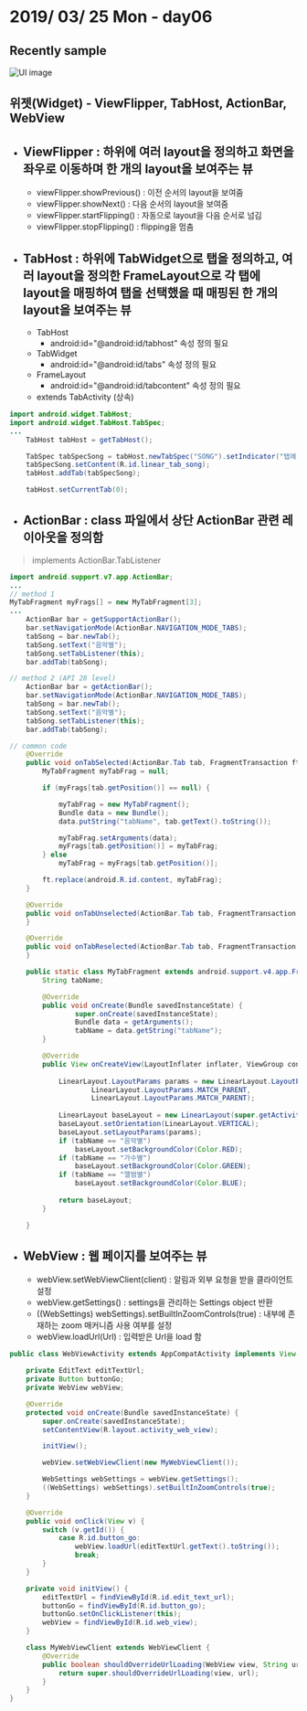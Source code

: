# 2019/ 03/ 25 Mon - day06
## Recently sample
![UI image](https://github.com/pby2017/study-android-basic-itbank/blob/master/README_image/day06.gif)
## 위젯(Widget) - ViewFlipper, TabHost, ActionBar, WebView
* ## ViewFlipper : 하위에 여러 layout을 정의하고 화면을 좌우로 이동하며 한 개의 layout을 보여주는 뷰
  * viewFlipper.showPrevious() : 이전 순서의 layout을 보여줌
  * viewFlipper.showNext() : 다음 순서의 layout을 보여줌
  * viewFlipper.startFlipping() : 자동으로 layout을 다음 순서로 넘김
  * viewFlipper.stopFlipping() : flipping을 멈춤
* ## TabHost : 하위에 TabWidget으로 탭을 정의하고, 여러 layout을 정의한 FrameLayout으로 각 탭에 layout을 매핑하여 탭을 선택했을 때 매핑된 한 개의 layout을 보여주는 뷰
  * TabHost
    * android:id="@android:id/tabhost" 속성 정의 필요
  * TabWidget
    * android:id="@android:id/tabs" 속성 정의 필요
  * FrameLayout
    * android:id="@android:id/tabcontent" 속성 정의 필요
  * extends TabActivity (상속)
```java
import android.widget.TabHost;
import android.widget.TabHost.TabSpec;
...
    TabHost tabHost = getTabHost();

    TabSpec tabSpecSong = tabHost.newTabSpec("SONG").setIndicator("탭에 보여질 텍스트");
    tabSpecSong.setContent(R.id.linear_tab_song);
    tabHost.addTab(tabSpecSong);

    tabHost.setCurrentTab(0);
```
* ## ActionBar : class 파일에서 상단 ActionBar 관련 레이아웃을 정의함
> implements ActionBar.TabListener
```java
import android.support.v7.app.ActionBar;
...
// method 1
MyTabFragment myFrags[] = new MyTabFragment[3];
...
    ActionBar bar = getSupportActionBar();
    bar.setNavigationMode(ActionBar.NAVIGATION_MODE_TABS);
    tabSong = bar.newTab();
    tabSong.setText("음악별");
    tabSong.setTabListener(this);
    bar.addTab(tabSong);

// method 2 (API 28 level)
    ActionBar bar = getActionBar();
    bar.setNavigationMode(ActionBar.NAVIGATION_MODE_TABS);
    tabSong = bar.newTab();
    tabSong.setText("음악별");
    tabSong.setTabListener(this);
    bar.addTab(tabSong);

// common code
    @Override
    public void onTabSelected(ActionBar.Tab tab, FragmentTransaction ft) {
        MyTabFragment myTabFrag = null;

        if (myFrags[tab.getPosition()] == null) {

            myTabFrag = new MyTabFragment();
            Bundle data = new Bundle();
            data.putString("tabName", tab.getText().toString());

            myTabFrag.setArguments(data);
            myFrags[tab.getPosition()] = myTabFrag;
        } else
            myTabFrag = myFrags[tab.getPosition()];

        ft.replace(android.R.id.content, myTabFrag);
    }

    @Override
    public void onTabUnselected(ActionBar.Tab tab, FragmentTransaction ft) {
    }

    @Override
    public void onTabReselected(ActionBar.Tab tab, FragmentTransaction ft) {
    }

    public static class MyTabFragment extends android.support.v4.app.Fragment {
        String tabName;

        @Override
        public void onCreate(Bundle savedInstanceState) {
                super.onCreate(savedInstanceState);
                Bundle data = getArguments();
                tabName = data.getString("tabName");
        }

        @Override
        public View onCreateView(LayoutInflater inflater, ViewGroup container, Bundle savedInstanceState) {
        
            LinearLayout.LayoutParams params = new LinearLayout.LayoutParams(
                    LinearLayout.LayoutParams.MATCH_PARENT,
                    LinearLayout.LayoutParams.MATCH_PARENT);
    
            LinearLayout baseLayout = new LinearLayout(super.getActivity());
            baseLayout.setOrientation(LinearLayout.VERTICAL);
            baseLayout.setLayoutParams(params);
            if (tabName == "음악별")
                baseLayout.setBackgroundColor(Color.RED);
            if (tabName == "가수별")
                baseLayout.setBackgroundColor(Color.GREEN);
            if (tabName == "앨범별")
                baseLayout.setBackgroundColor(Color.BLUE);
    
            return baseLayout;
        }

    }
```

* ## WebView : 웹 페이지를 보여주는 뷰
  * webView.setWebViewClient(client) : 알림과 외부 요청을 받을 클라이언트 설정
  * webView.getSettings() : settings을 관리하는 Settings object 반환
  * ((WebSettings) webSettings).setBuiltInZoomControls(true) : 내부에 존재하는 zoom 매커니즘 사용 여부를 설정
  * webView.loadUrl(Url) : 입력받은 Url을 load 함
```java
public class WebViewActivity extends AppCompatActivity implements View.OnClickListener {

    private EditText editTextUrl;
    private Button buttonGo;
    private WebView webView;

    @Override
    protected void onCreate(Bundle savedInstanceState) {
        super.onCreate(savedInstanceState);
        setContentView(R.layout.activity_web_view);

        initView();

        webView.setWebViewClient(new MyWebViewClient());

        WebSettings webSettings = webView.getSettings();
        ((WebSettings) webSettings).setBuiltInZoomControls(true);
    }

    @Override
    public void onClick(View v) {
        switch (v.getId()) {
            case R.id.button_go:
                webView.loadUrl(editTextUrl.getText().toString());
                break;
        }
    }

    private void initView() {
        editTextUrl = findViewById(R.id.edit_text_url);
        buttonGo = findViewById(R.id.button_go);
        buttonGo.setOnClickListener(this);
        webView = findViewById(R.id.web_view);
    }

    class MyWebViewClient extends WebViewClient {
        @Override
        public boolean shouldOverrideUrlLoading(WebView view, String url) {
            return super.shouldOverrideUrlLoading(view, url);
        }
    }
}
```